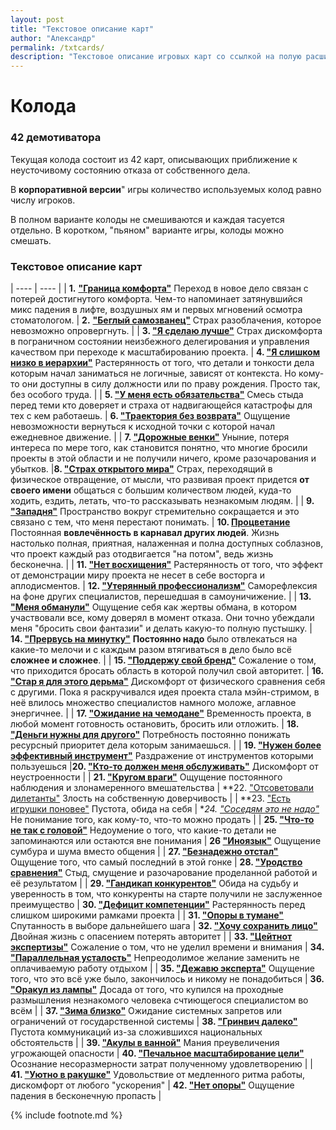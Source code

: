```yaml
---
layout: post
title: "Текстовое описание карт"
author: "Александр"
permalink: /txtcards/
description: "Текстовое описание игровых карт со ссылкой на полую расшифровку демотивирующих состояний" 
---
```


# Колода

### 42 демотиватора

Текущая колода состоит из 42 карт, описывающих приближение к неусточивому состоянию отказа от собственного дела.  

В **корпоративной версии**" игры количество используемых колод равно числу игроков.

В полном варианте колоды не смешиваются и каждая тасуется отдельно. В коротком, "пьяном" варианте игры, колоды можно смешать. 

### Текстовое описание карт

| ---- | ---- |
| **1.** **["Граница комфорта"](/ComfortLimitReached/)** Переход в новое дело связан с потерей достигнутого комфорта. Чем-то напоминает затянувшийся микс падения в лифте, воздушных ям и первых мгновений осмотра стоматологом. | **2.** **["Беглый самозванец"](/UnmaskingTheImpostor/)** Страх разоблачения, которое невозможно опровергнуть. |
| **3. ["Я сделаю лучше"](/IDoBetter/)** Страх дискомфорта в пограничном состоянии неизбежного делегирования и управления качеством при переходе к масштабированию проекта. | **4. ["Я слишком низко в иерархии"](/Hierarchy/)** Растерянность от того, что детали и тонкости дела которым начал заниматься не логичные, зависят от контекста. Но кому-то они доступны в силу должности или по праву рождения. Просто так, без особого труда. |
| **5. ["У меня есть обязательства"](/Obligation/)** Смесь стыда перед теми кто доверяет и страха от надвигающейся катастрофы для тех с кем работаешь. | **6. ["Траектория без возврата"](/WithoutReturn/)** Ощущение невозможности вернуться к исходной точки с которой начал ежедневное движение. |
| **7. ["Дорожные венки"](/WreathsOnPillars/)** Уныние, потеря интереса по мере того, как становится понятно, что многие бросили проекты в этой области и не получили ничего, кроме разочарования и убытков. |**8. ["Страх открытого мира"](/Agoraphobia/)** Страх, переходящий в физическое отвращение, от мысли, что развивая проект придется **от своего имени** общаться с большим количеством людей, куда-то ходить, ездить, летать, что-то рассказывать незнакомым людям. |
| **9. ["Западня"](/Claustrophobia/)** Пространство вокруг стремительно сокращается и это связано с тем, что меня перестают понимать. | **10. [Процветание](/Prosperity/)** Постоянная **вовлечённость в карнавал других людей**. Жизнь настолько полная, приятная, налаженная и полна доступных соблазнов, что проект каждый раз отодвигается "на потом", ведь жизнь бесконечна. |
| **11. ["Нет восхищения"](/NoApplause/)** Растерянность от того, что эффект от демонстрации миру проекта не несет в себе восторга и аплодисментов. | **12. ["Утерянный профессионализм"](/DoubtAboutProfessionalism/)** Саморефлексия на фоне других специалистов, перешедшая в самоуничижение. |
| **13. ["Меня обманули"](/Hype/)** Ощущение себя как жертвы обмана, в котором участвовали все, кому доверял в момент отказа. Они точно убеждали меня "бросить свои фантазии" и делать какую-то полную пустышку. | **14. ["Прервусь на минутку"](/Intermit/)** **Постоянно надо** было отвлекаться на какие-то мелочи и с каждым разом втягиваться в дело было всё **сложнее и сложнее**. |
| **15. ["Поддержу свой бренд"](/SupportMyBrand/)** Сожаление о том, что приходится бросать область в которой получил свой авторитет. | **16. ["Стар я для этого дерьма"](/ChairDays/)** Дискомфорт от физического сравнения себя с другими. Пока я раскручивался идея проекта стала мэйн-стримом, в неё влилось множество специалистов намного моложе, аглавное энергичнее. |
| **17. ["Ожидание на чемодане"](/WaitingForAnInvite/)** Временность проекта, в любой момент готовность  остановить, бросить или отложить. | **18. ["Деньги нужны для другого"](/NotAPriority/)** Потребность постоянно понижать ресурсный приоритет дела которым занимаешься. |
| **19. ["Нужен более эффективный инструмент"](/OtherTool/)** Раздражение от инструментов которыми пользуешься |**20. ["Кто-то должен меня обслуживать"](/NeedAServant/)** Дискомфорт от неустроенности | 
| **21. ["Кругом враги"](/EnemiesAllAround/)** Ощущение постоянного наблюдения и злонамеренного вмешательства | **22. ["Отсоветовали дилетанты"](/AmateurTips/) Злость на собственную доверчивость |
| **23. ["Есть игрушки поновее"](/NewToys/) Пустота, обида на себя | **24. ["Соседям это не надо"](/NoLocalMarket/)* Не понимание того, как кому-то, что-то можно продать |
| **25. ["Что-то не так с головой"](/ImaginaryDementia/)** Недоумение о того, что какие-то детали не запоминаются или остаются вне понимания | **26 ["Иноязык"](/AnotherLanguage/)** Ощущение сумбура и шума вместо общения |
| **27. ["Безнадежно отстал"](/BehindInTheRace/)** Ощущение того, что самый последний в этой гонке | **28. ["Уродство сравнения"](/OthersHaveItBetter/)** Стыд, смущение и разочарование проделанной работой и её результатом |
| **29. ["Гандикап конкурентов"](/Handicap)** Обида на судьбу и уверенность в том, что конкуренты на старте получили не заслуженное преимущество | **30. ["Дефицит компетенции"](/CompetenceDeficit/)** Растерянность перед слишком широкими рамками проекта |
| **31. ["Опоры в тумане"](/OutOfFocus/)** Спутанность в выборе дальнейшего шага | **32. ["Хочу сохранить лицо"](/DontLoseFace/)** Двойная жизнь с опасением потерять авторитет |
| **33. ["Цейтнот экспертизы"](/DidNotHaveEnoughTime/)** Сожаление о том, что не уделил времени и внимания | **34. ["Параллельная усталость"](/CumulativeFatigue/)** Непреодолимое желание заменить не оплачиваемую работу отдыхом |
| **35. ["Дежавю эксперта"](/EverythingWas/)** Ощущение того, что это всё уже было, закончилось и никому не понадобиться | **36. ["Оракул из лампы"](/UninvitedExpert/)** Досада от того, что купился на проходные размышления незнакомого человека счтиющегося специалистом во всём |
| **37. ["Зима близко"](/SignsOfTrouble/)** Ожидание системных запретов или ограничений от государственной системы | **38. ["Гринвич далеко"](/OffTheField/)** Пустота коммуникаций из-за сложившихся национальных обстоятельств | 
| **39. ["Акулы в ванной"](/ImaginaryHazards/)** Мания преувеличения угрожающей опасности | **40. ["Печальное масштабирование цели"](/ExchangeOfNothingForNothing/)** Осознание несоразмерности затрат полученному удовлетворению |
| **41. ["Уютно в ракушке"](/SnailHouse/)** Удовольствие от медленного ритма работы, дискомфорт от любого "ускорения" | **42. ["Нет опоры"](/Limbo/)** Ощущение падения в бесконечную пропасть |

{% include footnote.md %} 
